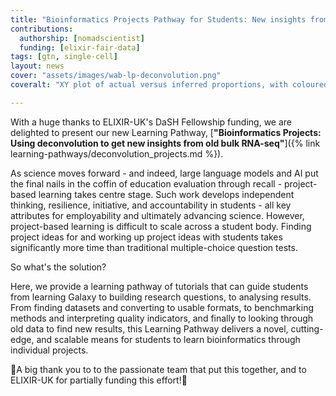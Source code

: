 ```yaml
---
title: "Bioinformatics Projects Pathway for Students: New insights from public data!"
contributions:
  authorship: [nomadscientist]
  funding: [elixir-fair-data]
tags: [gtn, single-cell]
layout: news
cover: "assets/images/wab-lp-deconvolution.png"
coveralt: "XY plot of actual versus inferred proportions, with coloured dots representing clusters and largely falling in a 1-1 slope"

---
```


With a huge thanks to ELIXIR-UK's DaSH Fellowship funding, we are delighted to present our new Learning Pathway, [**"Bioinformatics Projects: Using deconvolution to get new insights from old bulk RNA-seq"**]({% link learning-pathways/deconvolution_projects.md %}).

As science moves forward - and indeed, large language models and AI put the final nails in the coffin of education evaluation through recall - project-based learning takes centre stage. Such work develops independent thinking, resilience, initiative, and accountability in students - all key attributes for employability and ultimately advancing science. However, project-based learning is difficult to scale across a student body. Finding project ideas for and working up project ideas with students takes significantly more time than traditional multiple-choice question tests.

So what's the solution?

Here, we provide a learning pathway of tutorials that can guide students from learning Galaxy to building research questions, to analysing results. From finding datasets and converting to usable formats, to benchmarking methods and interpreting quality indicators, and finally to looking through old data to find new results, this Learning Pathway delivers a novel, cutting-edge, and scalable means for students to learn bioinformatics through individual projects.

🎉A big thank you to to the passionate team that put this together, and to ELIXIR-UK for partially funding this effort!🎉
